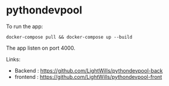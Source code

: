 # pythondevpool

To run the app:
```
docker-compose pull && docker-compose up --build
```

The app listen on port 4000.


Links:
- Backend : https://github.com/LightWills/pythondevpool-back
- frontend : https://github.com/LightWills/pythondevpool-front